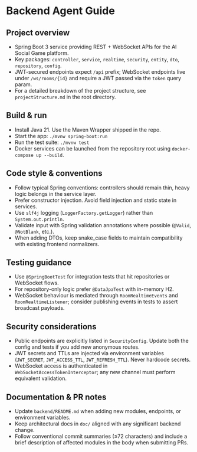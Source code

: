 # Backend Agent Guide

## Project overview
- Spring Boot 3 service providing REST + WebSocket APIs for the AI Social Game platform.
- Key packages: `controller`, `service`, `realtime`, `security`, `entity`, `dto`, `repository`, `config`.
- JWT-secured endpoints expect `/api` prefix; WebSocket endpoints live under `/ws/rooms/{id}` and require a JWT passed via the `token` query param.
- For a detailed breakdown of the project structure, see `projectStructure.md` in the root directory.

## Build & run
- Install Java 21. Use the Maven Wrapper shipped in the repo.
- Start the app: `./mvnw spring-boot:run`
- Run the test suite: `./mvnw test`
- Docker services can be launched from the repository root using `docker-compose up --build`.

## Code style & conventions
- Follow typical Spring conventions: controllers should remain thin, heavy logic belongs in the service layer.
- Prefer constructor injection. Avoid field injection and static state in services.
- Use `slf4j` logging (`LoggerFactory.getLogger`) rather than `System.out.println`.
- Validate input with Spring validation annotations where possible (`@Valid`, `@NotBlank`, etc.).
- When adding DTOs, keep snake_case fields to maintain compatibility with existing frontend normalizers.

## Testing guidance
- Use `@SpringBootTest` for integration tests that hit repositories or WebSocket flows.
- For repository-only logic prefer `@DataJpaTest` with in-memory H2.
- WebSocket behaviour is mediated through `RoomRealtimeEvents` and `RoomRealtimeListener`; consider publishing events in tests to assert broadcast payloads.

## Security considerations
- Public endpoints are explicitly listed in `SecurityConfig`. Update both the config and tests if you add new anonymous routes.
- JWT secrets and TTLs are injected via environment variables (`JWT_SECRET`, `JWT_ACCESS_TTL`, `JWT_REFRESH_TTL`). Never hardcode secrets.
- WebSocket access is authenticated in `WebSocketAccessTokenInterceptor`; any new channel must perform equivalent validation.

## Documentation & PR notes
- Update `backend/README.md` when adding new modules, endpoints, or environment variables.
- Keep architectural docs in `doc/` aligned with any significant backend change.
- Follow conventional commit summaries (≤72 characters) and include a brief description of affected modules in the body when submitting PRs.
